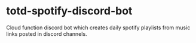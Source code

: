 # totd-spotify-discord-bot
Cloud function discord bot which creates daily spotify playlists from music links posted in discord channels.
